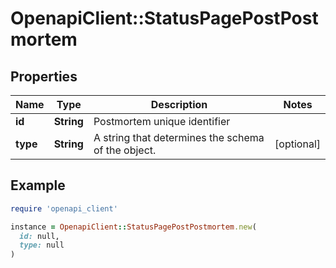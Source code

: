# OpenapiClient::StatusPagePostPostmortem

## Properties

| Name | Type | Description | Notes |
| ---- | ---- | ----------- | ----- |
| **id** | **String** | Postmortem unique identifier |  |
| **type** | **String** | A string that determines the schema of the object. | [optional] |

## Example

```ruby
require 'openapi_client'

instance = OpenapiClient::StatusPagePostPostmortem.new(
  id: null,
  type: null
)
```

